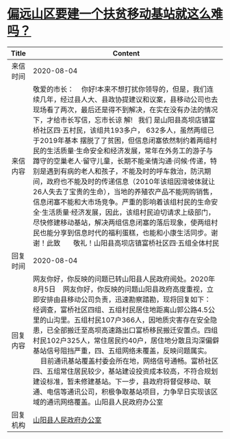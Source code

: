 # [偏远山区要建一个扶贫移动基站就这么难吗？](http://www.shangluo.gov.cn/zmhd/ldxxxx.jsp?urltype=leadermail.LeaderMailContentUrl&wbtreeid=1112&leadermailid=6278)

| Title |                                                                                                                                                                                                                                Content                                                                                                                                                                                                                                 |
|:-----:|------------------------------------------------------------------------------------------------------------------------------------------------------------------------------------------------------------------------------------------------------------------------------------------------------------------------------------------------------------------------------------------------------------------------------------------------------------------------|
| 来信时间  | 2020-08-04                                                                                                                                                                                                                                                                                                                                                                                                                                                             |
| 来信内容  | 敬爱的市长：    你好!本来不想打扰你领导的，但是，我们连续几年，经过县人大、县政协提建议和议案，县移动公司也去现场看了两次，最后还是得不到解决，在实在没有办法的情况下，才给市长写信，忘市长谅 解!   我们 是山阳县高坝店镇富桥社区四·五村民，该组共193多户， 632多人，虽然两组已于2019年基本 摆脱了了贫困，但信息闭塞依然制约着两组村民的生活质量·生命安全和经济发展，常年在外务工的游子与蹲守的空巢老人·留守儿童，长期不能亲情沟通·问候·传递，特别是遇到有病的老人和孩子，不能及时的呼车救治，防汛期间，政府也不能及时的传递信息（2010年该组因滑坡体就让26人失去了宝贵的生命），当地的养殖农产品不能网购销售，信息闭塞不能和大市场竞争。严重的影响着该组村民的生命安全·生活质量·经济发展，因此，该组村民迫切请求上级部门，尽快修建移动基站，解决两组信息闭塞的落后现象，使两组村民也能分享到信息时代的福利蛋糕，也能和小康生活同步。谢谢！此致       敬礼！山阳县高坝店镇富桥社区四·五组全体村民 |
| 回复时间  | 2020-08-04                                                                                                                                                                                                                                                                                                                                                                                                                                                             |
| 回复内容  | 网友你好，你反映的问题已转山阳县人民政府阅处。2020年8月5日    网友你好，你反映的问题山阳县政府高度重视，立即安排由县移动公司负责，迅速勘察踏勘，现将回复如下：    经调查，富桥社区四组、五组村民居住地距离山郭公路4.5公里的山沟里。五组村民107户366人，因地质灾害存在安全隐患，已全部搬迁至高坝高速路出口富桥移民搬迁安置点。四组村民102户325人，常住居民约40户，居住地分散且沟深偏僻基站信号阻挡严重，四、五组网络未覆盖，反映问题属实。        目前通讯基站覆盖村委会所在地，网络信号通畅。富桥社区四、五组常住居民较少，基站建设投资成本较高，不符合规划建设标准，暂未修建基站。下一步，县政府将督促移动、联通、电信等通讯公司，积极争取基站项目，力争早日实现该区域的通讯网络覆盖。山阳县人民政府办公室                                                                                              |
| 回复机构  | [山阳县人民政府办公室](../../category/agencies/山阳县人民政府办公室.md)                                                                                                                                                                                                                                                                                                                                                                                                                    |